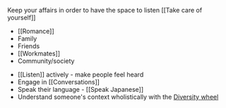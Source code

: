 Keep your affairs in order to have the space to listen [[Take care of yourself]]

- [[Romance]]
- Family 
- Friends 
- [[Workmates]]
- Community/society

* [[Listen]] actively - make people feel heard
* Engage in [[Conversations]]
* Speak their language - [[Speak Japanese]]
* Understand someone's context wholistically with the [Diversity wheel](https://community.astc.org/ccli/resources-for-action/group-activities/diversity-wheel)
